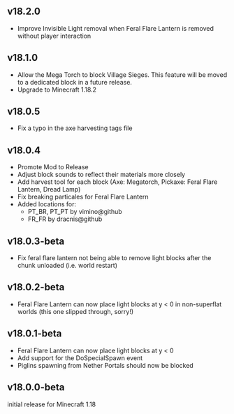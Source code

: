## v18.2.0
- Improve Invisible Light removal when Feral Flare Lantern is removed without player interaction

## v18.1.0
- Allow the Mega Torch to block Village Sieges. This feature will be moved to a dedicated block in a future release.
- Upgrade to Minecraft 1.18.2

## v18.0.5
- Fix a typo in the axe harvesting tags file

## v18.0.4
- Promote Mod to Release
- Adjust block sounds to reflect their materials more closely
- Add harvest tool for each block (Axe: Megatorch, Pickaxe: Feral Flare Lantern, Dread Lamp)
- Fix breaking particales for Feral Flare Lantern
- Added locations for:
  - PT_BR, PT_PT by vimino@github
  - FR_FR by dracnis@github

## v18.0.3-beta
- Fix feral flare lantern not being able to remove light blocks after the chunk unloaded (i.e. world restart)

## v18.0.2-beta
- Feral Flare Lantern can now place light blocks at y < 0 in non-superflat worlds (this one slipped through, sorry!)

## v18.0.1-beta
- Feral Flare Lantern can now place light blocks at y < 0
- Add support for the DoSpecialSpawn event
- Piglins spawning from Nether Portals should now be blocked

## v18.0.0-beta
initial release for Minecraft 1.18

